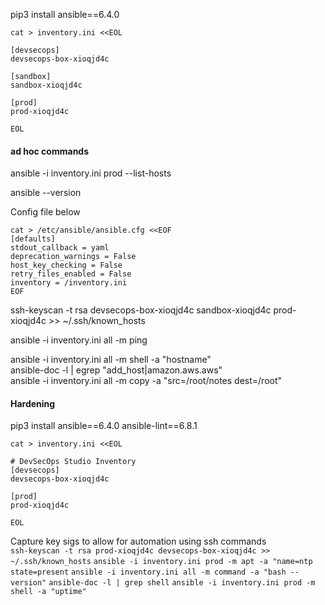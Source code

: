 pip3 install ansible==6.4.0  

```
cat > inventory.ini <<EOL

[devsecops]
devsecops-box-xioqjd4c

[sandbox]
sandbox-xioqjd4c

[prod]
prod-xioqjd4c

EOL
```
#### ad hoc commands 

ansible -i inventory.ini prod --list-hosts

ansible --version

Config file below
```
cat > /etc/ansible/ansible.cfg <<EOF
[defaults]
stdout_callback = yaml
deprecation_warnings = False
host_key_checking = False
retry_files_enabled = False
inventory = /inventory.ini
EOF
```

ssh-keyscan -t rsa devsecops-box-xioqjd4c sandbox-xioqjd4c prod-xioqjd4c >> ~/.ssh/known_hosts  

ansible -i inventory.ini all -m ping  

ansible -i inventory.ini all -m shell -a "hostname"  
ansible-doc -l | egrep "add_host|amazon.aws.aws"  
ansible -i inventory.ini all -m copy -a "src=/root/notes dest=/root"  
#### Hardening
pip3 install ansible==6.4.0 ansible-lint==6.8.1
```
cat > inventory.ini <<EOL

# DevSecOps Studio Inventory
[devsecops]
devsecops-box-xioqjd4c

[prod]
prod-xioqjd4c

EOL
```
Capture key sigs to allow for automation using ssh commands  
`ssh-keyscan -t rsa prod-xioqjd4c devsecops-box-xioqjd4c >> ~/.ssh/known_hosts`
`ansible -i inventory.ini prod -m apt -a "name=ntp state=present`
`ansible -i inventory.ini all -m command -a "bash --version"`
`ansible-doc -l | grep shell`
`ansible -i inventory.ini prod -m shell -a "uptime"`




